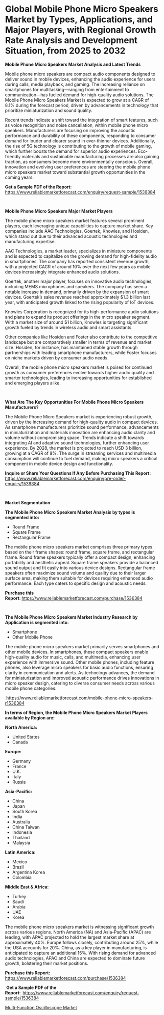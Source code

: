 <p><h1>Global Mobile Phone Micro Speakers Market by Types, Applications, and Major Players, with Regional Growth Rate Analysis and Development Situation, from 2025 to 2032</h1></p><p><strong>Mobile Phone Micro Speakers Market Analysis and Latest Trends</strong></p>
<p><p>Mobile phone micro speakers are compact audio components designed to deliver sound in mobile devices, enhancing the audio experience for users during calls, media playback, and gaming. The increasing reliance on smartphones for multitasking—ranging from entertainment to communication—has fueled demand for high-quality audio solutions. The Mobile Phone Micro Speakers Market is expected to grow at a CAGR of 8.1% during the forecast period, driven by advancements in technology that prioritize miniaturization and sound quality.</p><p>Recent trends indicate a shift toward the integration of smart features, such as voice recognition and noise cancellation, within mobile phone micro speakers. Manufacturers are focusing on improving the acoustic performance and durability of these components, responding to consumer demand for louder and clearer sound in ever-thinner devices. Additionally, the rise of 5G technology is contributing to the growth of mobile gaming, which further boosts the demand for superior audio experiences. Eco-friendly materials and sustainable manufacturing processes are also gaining traction, as consumers become more environmentally conscious. Overall, innovation and evolving user preferences are steering the mobile phone micro speakers market toward substantial growth opportunities in the coming years.</p></p>
<p><strong>Get a Sample PDF of the Report:&nbsp;</strong> <a href="https://www.reliablemarketforecast.com/enquiry/request-sample/1536384?utm_campaign=1885&utm_medium=2&utm_source=Github&utm_content=ia&utm_term=12022025&utm_id=mobile-phone-micro-speakers">https://www.reliablemarketforecast.com/enquiry/request-sample/1536384</a></p>
<p>&nbsp;</p>
<p><strong>Mobile Phone Micro Speakers Major Market Players</strong></p>
<p><p>The mobile phone micro speakers market features several prominent players, each leveraging unique capabilities to capture market share. Key companies include AAC Technologies, Goertek, Knowles, and Hosiden, which stand out due to their advanced acoustic technologies and manufacturing expertise.</p><p>AAC Technologies, a market leader, specializes in miniature components and is expected to capitalize on the growing demand for high-fidelity audio in smartphones. The company has reported consistent revenue growth, with a projected CAGR of around 10% over the next few years as mobile devices increasingly integrate enhanced audio solutions.</p><p>Goertek, another major player, focuses on innovative audio technologies, including MEMS microphones and speakers. The company has seen a notable increase in demand, primarily driven by the expansion of smart devices. Goertek’s sales revenue reached approximately $1.3 billion last year, with anticipated growth linked to the rising popularity of IoT devices.</p><p>Knowles Corporation is recognized for its high-performance audio solutions and plans to expand its product offerings in the micro speaker segment. With a market size of around $1 billion, Knowles is targeting significant growth fueled by trends in wireless audio and smart assistants.</p><p>Other companies like Hosiden and Foster also contribute to the competitive landscape but are comparatively smaller in terms of revenue and market size. Hosiden, for instance, has maintained stable growth through partnerships with leading smartphone manufacturers, while Foster focuses on niche markets driven by consumer audio needs.</p><p>Overall, the mobile phone micro speakers market is poised for continued growth as consumer preferences evolve towards higher audio quality and smarter technologies, leading to increasing opportunities for established and emerging players alike.</p></p>
<p>&nbsp;</p>
<p><strong>What Are The Key Opportunities For Mobile Phone Micro Speakers Manufacturers?</strong></p>
<p><p>The Mobile Phone Micro Speakers market is experiencing robust growth, driven by the increasing demand for high-quality audio in compact devices. As smartphone manufacturers prioritize sound performance, advancements in miniaturization and materials innovation are enhancing audio clarity and volume without compromising space. Trends indicate a shift towards integrating AI and adaptive sound technologies, further enhancing user experience. By 2028, the market is projected to reach USD 3 billion, growing at a CAGR of 8%. The surge in streaming services and multimedia consumption will continue to fuel demand, making micro speakers a critical component in mobile device design and functionality.</p></p>
<p><strong>Inquire or Share Your Questions If Any Before Purchasing This Report:</strong> <a href="https://www.reliablemarketforecast.com/enquiry/pre-order-enquiry/1536384?utm_campaign=1885&utm_medium=2&utm_source=Github&utm_content=ia&utm_term=12022025&utm_id=mobile-phone-micro-speakers">https://www.reliablemarketforecast.com/enquiry/pre-order-enquiry/1536384</a></p>
<p>&nbsp;</p>
<p><strong>Market Segmentation</strong></p>
<p><strong>The Mobile Phone Micro Speakers Market Analysis by types is segmented into:</strong></p>
<p><ul><li>Round Frame</li><li>Square Frame</li><li>Rectangular Frame</li></ul></p>
<p><p>The mobile phone micro speakers market comprises three primary types based on their frame shapes: round frame, square frame, and rectangular frame. Round frame speakers typically offer a compact design, enhancing portability and aesthetic appeal. Square frame speakers provide a balanced sound output and fit easily into various device designs. Rectangular frame speakers often maximize sound volume and quality due to their larger surface area, making them suitable for devices requiring enhanced audio performance. Each type caters to specific design and acoustic needs.</p></p>
<p><strong>Purchase this Report:&nbsp;</strong><a href="https://www.reliablemarketforecast.com/purchase/1536384?utm_campaign=1885&utm_medium=2&utm_source=Github&utm_content=ia&utm_term=12022025&utm_id=mobile-phone-micro-speakers">https://www.reliablemarketforecast.com/purchase/1536384</a></p>
<p>&nbsp;</p>
<p><strong>The Mobile Phone Micro Speakers Market Industry Research by Application is segmented into:</strong></p>
<p><ul><li>Smartphone</li><li>Other Mobile Phone</li></ul></p>
<p><p>The mobile phone micro speakers market primarily serves smartphones and other mobile devices. In smartphones, these compact speakers enable high-quality audio for music, calls, and multimedia, enhancing user experience with immersive sound. Other mobile phones, including feature phones, also leverage micro speakers for basic audio functions, ensuring clarity in communication and alerts. As technology advances, the demand for miniaturization and improved acoustic performance drives innovations in micro speaker design, catering to diverse consumer needs across various mobile phone categories.</p></p>
<p><a href="https://www.reliablemarketforecast.com/mobile-phone-micro-speakers-r1536384?utm_campaign=1885&utm_medium=2&utm_source=Github&utm_content=ia&utm_term=12022025&utm_id=mobile-phone-micro-speakers">&nbsp;https://www.reliablemarketforecast.com/mobile-phone-micro-speakers-r1536384</a></p>
<p><strong>In terms of Region, the Mobile Phone Micro Speakers Market Players available by Region are:</strong></p>
<p>
    <p> <strong> North America: </strong>
        <ul>
            <li>United States</li>
            <li>Canada</li>
        </ul>
        </p> 
    <p> <strong> Europe: </strong>
        <ul>
            <li>Germany</li>
            <li>France</li>
            <li>U.K.</li>
            <li>Italy</li>
            <li>Russia</li>
        </ul>
        </p> 
    <p> <strong> Asia-Pacific: </strong>
        <ul>
            <li>China</li>
            <li>Japan</li>
            <li>South Korea</li>
            <li>India</li>
            <li>Australia</li>
            <li>China Taiwan</li>
            <li>Indonesia</li>
            <li>Thailand</li>
            <li>Malaysia</li>
        </ul>
        </p> 
    <p> <strong> Latin America: </strong>
        <ul>
            <li>Mexico</li>
            <li>Brazil</li>
            <li>Argentina Korea</li>
            <li>Colombia</li>
        </ul>
        </p> 
    <p> <strong> Middle East & Africa: </strong>
        <ul>
            <li>Turkey</li>
            <li>Saudi</li>
            <li>Arabia</li>
            <li>UAE</li>
            <li>Korea</li>
        </ul>
    </p>
    </p>
<p><p>The mobile phone micro speakers market is witnessing significant growth across various regions. North America (NA) and Asia-Pacific (APAC) are leading, with APAC projected to hold the largest market share at approximately 40%. Europe follows closely, contributing around 25%, while the USA accounts for 20%. China, as a key player in manufacturing, is anticipated to capture an additional 15%. With rising demand for advanced audio technologies, APAC and China are expected to dominate future growth, bolstering their market positions.</p></p>
<p><strong>Purchase this Report: </strong><a href="https://www.reliablemarketforecast.com/purchase/1536384?utm_campaign=1885&utm_medium=2&utm_source=Github&utm_content=ia&utm_term=12022025&utm_id=mobile-phone-micro-speakers">https://www.reliablemarketforecast.com/purchase/1536384</a></p>
<p>&nbsp;<strong>Get a Sample PDF of the Report:&nbsp;&nbsp;</strong><a href="https://www.reliablemarketforecast.com/enquiry/request-sample/1536384?utm_campaign=1885&utm_medium=2&utm_source=Github&utm_content=ia&utm_term=12022025&utm_id=mobile-phone-micro-speakers">https://www.reliablemarketforecast.com/enquiry/request-sample/1536384</a></p>
<p><strong></strong></p>
<p><p><a href="https://github.com/sofayahoo2023/Market-Research-Report-List-7/blob/main/multi-function-oscilloscope-market.md?utm_campaign=1885&utm_medium=2&utm_source=Github&utm_content=ia&utm_term=12022025&utm_id=mobile-phone-micro-speakers">Multi-Function Oscilloscope Market</a></p></p>